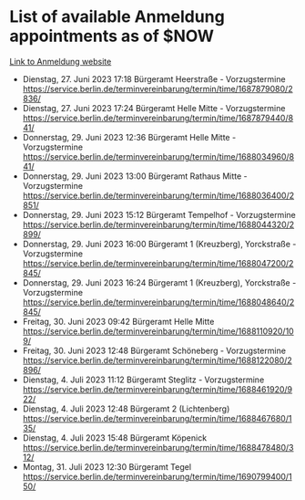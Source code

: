 # List of available Anmeldung appointments as of $NOW
[Link to Anmeldung website](https://service.berlin.de/terminvereinbarung/termin/tag.php?termin=1&anliegen[]=120686&dienstleisterlist=122210,122217,327316,122219,327312,122227,327314,122231,327346,122243,327348,122254,122252,329742,122260,329745,122262,329748,122271,327278,122273,327274,122277,327276,330436,122280,327294,122282,327290,122284,327292,122291,327270,122285,327266,122286,327264,122296,327268,150230,329760,122297,327286,122294,327284,122312,329763,122314,329775,122304,327330,122311,327334,122309,327332,317869,122281,327352,122279,329772,122283,122276,327324,122274,327326,122267,329766,122246,327318,122251,327320,122257,327322,122208,327298,122226,327300&herkunft=http%3A%2F%2Fservice.berlin.de%2Fdienstleistung%2F120686%2F)
- Dienstag, 27. Juni 2023 17:18 Bürgeramt Heerstraße - Vorzugstermine https://service.berlin.de/terminvereinbarung/termin/time/1687879080/2836/
- Dienstag, 27. Juni 2023 17:24 Bürgeramt Helle Mitte - Vorzugstermine https://service.berlin.de/terminvereinbarung/termin/time/1687879440/841/
- Donnerstag, 29. Juni 2023 12:36 Bürgeramt Helle Mitte - Vorzugstermine https://service.berlin.de/terminvereinbarung/termin/time/1688034960/841/
- Donnerstag, 29. Juni 2023 13:00 Bürgeramt Rathaus Mitte - Vorzugstermine https://service.berlin.de/terminvereinbarung/termin/time/1688036400/2851/
- Donnerstag, 29. Juni 2023 15:12 Bürgeramt Tempelhof - Vorzugstermine https://service.berlin.de/terminvereinbarung/termin/time/1688044320/2899/
- Donnerstag, 29. Juni 2023 16:00 Bürgeramt 1 (Kreuzberg), Yorckstraße - Vorzugstermine https://service.berlin.de/terminvereinbarung/termin/time/1688047200/2845/
- Donnerstag, 29. Juni 2023 16:24 Bürgeramt 1 (Kreuzberg), Yorckstraße - Vorzugstermine https://service.berlin.de/terminvereinbarung/termin/time/1688048640/2845/
- Freitag, 30. Juni 2023 09:42 Bürgeramt Helle Mitte https://service.berlin.de/terminvereinbarung/termin/time/1688110920/109/
- Freitag, 30. Juni 2023 12:48 Bürgeramt Schöneberg - Vorzugstermine https://service.berlin.de/terminvereinbarung/termin/time/1688122080/2896/
- Dienstag, 4. Juli 2023 11:12 Bürgeramt Steglitz - Vorzugstermine https://service.berlin.de/terminvereinbarung/termin/time/1688461920/922/
- Dienstag, 4. Juli 2023 12:48 Bürgeramt 2 (Lichtenberg) https://service.berlin.de/terminvereinbarung/termin/time/1688467680/135/
- Dienstag, 4. Juli 2023 15:48 Bürgeramt Köpenick https://service.berlin.de/terminvereinbarung/termin/time/1688478480/312/
- Montag, 31. Juli 2023 12:30 Bürgeramt Tegel https://service.berlin.de/terminvereinbarung/termin/time/1690799400/150/
